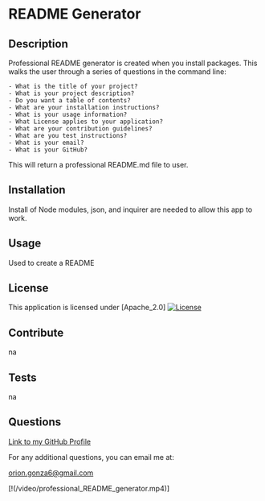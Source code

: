 # README Generator
  
  ## Description 
  Professional README generator is created when you install packages. This walks the user through a series of questions in the command line:

    - What is the title of your project?
    - What is your project description?
    - Do you want a table of contents?
    - What are your installation instructions?
    - What is your usage information?
    - What License applies to your application?
    - What are your contribution guidelines?
    - What are you test instructions?
    - What is your email?
    - What is your GitHub?

This will return a professional README.md file to user.

  ## Installation
  Install of Node modules, json, and inquirer are needed to allow this app to work. 
  ## Usage
  Used to create a README 
  ## License
  This application is licensed under [Apache_2.0]  [![License](https://img.shields.io/badge/License-Apache_2.0-blue.svg)](https://opensource.org/licenses/Apache-2.0)
  ## Contribute 
  na
  ## Tests
  na
  ## Questions 
  [Link to my GitHub Profile](https://github.com/orion888888)
  
  For any additional questions, you can email me at: 
  
  orion.gonza6@gmail.com

  [!(/video/professional_README_generator.mp4)]